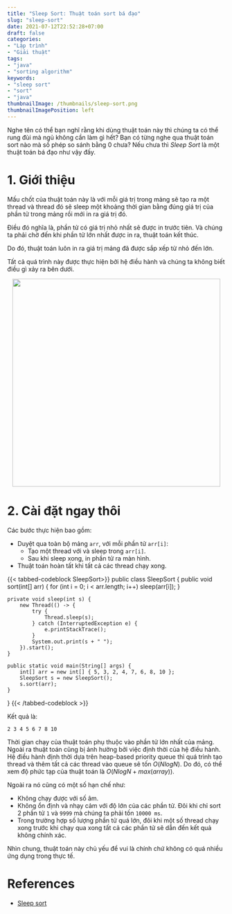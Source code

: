 ```yaml
---
title: "Sleep Sort: Thuật toán sort bá đạo"
slug: "sleep-sort"
date: 2021-07-12T22:52:28+07:00
draft: false
categories:
- "Lập trình"
- "Giải thuật"
tags:
- "java"
- "sorting algorithm"
keywords:
- "sleep sort"
- "sort"
- "java"
thumbnailImage: /thumbnails/sleep-sort.png
thumbnailImagePosition: left
---
```


Nghe tên có thể bạn nghĩ rằng khi dùng thuật toán này thì chúng ta có thể rung đùi mà ngủ không cần làm gì hết? Bạn có từng nghe qua thuật toán sort nào mà số phép so sánh bằng 0 chưa? Nếu chưa thì *Sleep Sort* là một thuật toán bá đạo như vậy đấy. 

<!--more-->

<!--toc-->

# 1. Giới thiệu

Mấu chốt của thuật toán này là với mỗi giá trị trong mảng sẽ tạo ra một thread và thread đó sẽ sleep một khoảng thời gian bằng đúng giá trị của phần tử trong mảng rồi mới in ra giá trị đó. 

Điều đó nghĩa là, phần tử có giá trị nhỏ nhất sẽ được in trước tiên. Và chúng ta phải chờ đến khi phần tử lớn nhất được in ra, thuật toán kết thúc.

Do đó, thuật toán luôn in ra giá trị mảng đã được sắp xếp từ nhỏ đến lớn.

Tất cả quá trình này được thực hiện bởi hệ điều hành và chúng ta không biết điều gì xảy ra bên dưới.

<p style="text-align:center"><img style="display:inline-block" src="https://media.giphy.com/media/XHqLWPZtKNCN0Np2Gx/source.gif" width="480" /></p>

# 2. Cài đặt ngay thôi

Các bước thực hiện bao gồm:

- Duyệt qua toàn bộ mảng `arr`, với mỗi phần tử `arr[i]`:
    - Tạo một thread với và sleep trong `arr[i]`.
    - Sau khi sleep xong, in phần tử ra màn hình.
- Thuật toán hoàn tất khi tất cả các thread chạy xong.

{{< tabbed-codeblock SleepSort>}}
    <!-- tab java -->
public class SleepSort {
    public void sort(int[] arr) {
        for (int i = 0; i < arr.length; i++)
            sleep(arr[i]);
    }

    private void sleep(int s) {
        new Thread(() -> {
            try {
                Thread.sleep(s);
            } catch (InterruptedException e) {
                e.printStackTrace();
            }
            System.out.print(s + " ");
        }).start();
    }

    public static void main(String[] args) {
        int[] arr = new int[] { 5, 3, 2, 4, 7, 6, 8, 10 };
        SleepSort s = new SleepSort();
        s.sort(arr);
    }
}
    <!-- endtab -->
{{< /tabbed-codeblock >}}

Kết quả là:

```
2 3 4 5 6 7 8 10 
```

Thời gian chạy của thuật toán phụ thuộc vào phần tử lớn nhất của mảng. Ngoài ra thuật toán cũng bị ảnh hưởng bởi việc định thời của hệ điều hành. Hệ điều hành định thời dựa trên heap-based priority queue thì quá trình tạo thread và thêm tất cả các thread vào queue sẽ tốn $O(NlogN)$. Do đó, có thể xem độ phức tạp của thuật toán là $O(NlogN + max(array))$.

Ngoài ra nó cũng có một số hạn chế như:

- Không chạy được với số âm.
- Không ổn định và nhạy cảm với độ lớn của các phần tử. Đôi khi chỉ sort 2 phần tử `1` và `9999` mà chúng ta phải tốn `10000 ms`.
- Trong trường hợp số lượng phần tử quá lớn, đôi khi một số thread chạy xong trước khi chạy qua xong tất cả các phần tử sẽ dẫn đến kết quả không chính xác.

Nhìn chung, thuật toán này chủ yếu để vui là chính chứ không có quá nhiều ứng dụng trong thực tế.

# References

- [Sleep sort](https://iq.opengenus.org/sleep-sort/)


